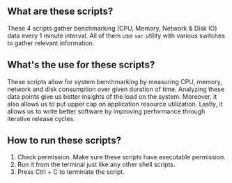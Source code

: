 ## What are these scripts?

These 4 scripts gather benchmarking (CPU, Memory, Network & Disk IO) data every
1 minute interval. All of them use `sar` utility with various switches to gather
relevant information.

## What's the use for these scripts?

These scripts allow for system benchmarking by measuring CPU, memory, network and disk consumption over
given duration of time. Analyzing these data points give us better insights of the load on the system.
Moreover, it also allows us to put upper cap on application resource utilization. Lastly, it allows us
to write better software by improving performance through iterative release cycles.

## How to run these scripts?

1. Check permission. Make sure these scripts have executable permission.
2. Run it from the terminal just like any other shell scripts.
3. Press Ctrl + C to terminate the script.
